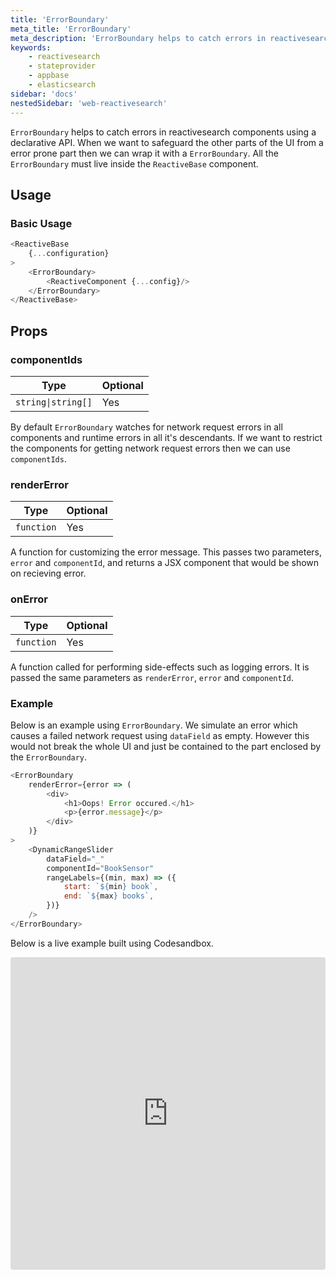 ```yaml
---
title: 'ErrorBoundary'
meta_title: 'ErrorBoundary'
meta_description: 'ErrorBoundary helps to catch errors in reactivesearch components using a declarative API.'
keywords:
    - reactivesearch
    - stateprovider
    - appbase
    - elasticsearch
sidebar: 'docs'
nestedSidebar: 'web-reactivesearch'
---
```


`ErrorBoundary` helps to catch errors in reactivesearch components using a declarative API. When we want to safeguard the other parts of the UI from a error prone part then we can wrap it with a `ErrorBoundary`. All the `ErrorBoundary` must live inside the `ReactiveBase` component.

## Usage

### Basic Usage
```js
<ReactiveBase
	{...configuration}
>
	<ErrorBoundary>
		<ReactiveComponent {...config}/>
	</ErrorBoundary>
</ReactiveBase>
```

## Props
### componentIds

| Type | Optional |
|------|----------|
|  `string\|string[]` |   Yes   |

By default `ErrorBoundary` watches for network request errors in all components and runtime errors in all it's descendants. If we want to restrict the components for getting network request errors then we can use `componentIds`.

### renderError

| Type | Optional |
|------|----------|
|  `function` |   Yes   |

A function for customizing the error message. This passes two parameters, `error` and `componentId`, and returns a JSX component that would be shown on recieving error.

### onError

| Type | Optional |
|------|----------|
|  `function` |   Yes   |

A function called for performing side-effects such as logging errors. It is passed the same parameters as `renderError`, `error` and `componentId`.

### Example
Below is an example using `ErrorBoundary`. We simulate an error which causes a failed network request using `dataField` as empty. However this would not break the whole UI and just be contained to the part enclosed by the `ErrorBoundary`. 

```js
<ErrorBoundary
	renderError={error => (
		<div>
			<h1>Oops! Error occured.</h1>
			<p>{error.message}</p>
		</div>
	)}
>
	<DynamicRangeSlider
		dataField="_"
		componentId="BookSensor"
		rangeLabels={(min, max) => ({
			start: `${min} book`,
			end: `${max} books`,
		})}
	/>
</ErrorBoundary>
```

Below is a live example built using Codesandbox.

<iframe src="https://codesandbox.io/embed/github/appbaseio/reactivesearch/tree/next/packages/web/examples/ErrorBoundary?fontsize=14&hidenavigation=1&theme=dark"
     style="width:100%; height:500px; border:0; border-radius: 4px; overflow:hidden;"
     title="errorboundary"
     allow="accelerometer; ambient-light-sensor; camera; encrypted-media; geolocation; gyroscope; hid; microphone; midi; payment; usb; vr; xr-spatial-tracking"
     sandbox="allow-forms allow-modals allow-popups allow-presentation allow-same-origin allow-scripts"
   ></iframe>